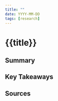 ```yaml
---
title: ""
date: YYYY-MM-DD
tags: [research]
---
```


# {{title}}

## Summary

## Key Takeaways

## Sources
